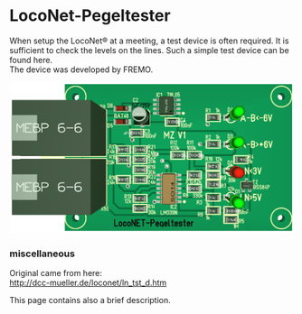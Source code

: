# LocoNet-Pegeltester

When setup the LocoNet® at a meeting, a test device is often required. It is sufficient to check the levels on the lines. Such a simple test device can be found here.<br>
The device was developed by FREMO.

![PCB from LocoNet-Leveltester](/Images/LocoNet-Pegeltester.png)<br>

### miscellaneous
Original came from here:<br>
http://dcc-mueller.de/loconet/ln_tst_d.htm<br>

This page contains also a brief description.
